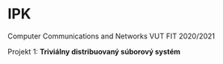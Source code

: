 # IPK
Computer Communications and Networks VUT FIT 2020/2021

Projekt 1: **Triviálny distribuovaný súborový systém**<br/>
